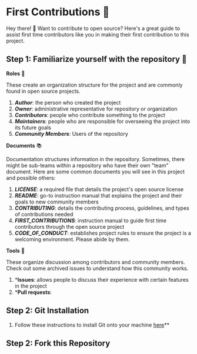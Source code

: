 # First Contributions 🎉

Hey there! 👋 Want to contribute to open source? Here's a great guide to assist first time contributors like you in making their first contribution to this project. 

## Step 1: Familiarize yourself with the repository 🧐
**Roles** 🔖 

These create an organization structure for the project and are commonly found in open source projects.
1. ***Author***: the person who created the project
2. ***Owner***: administrative representative for repository or organization
3. ***Contributors***: people who contribute something to the project
4. ***Maintainers***: people who are responsible for overseeing the project into its future goals
5. ***Community Members***: Users of the repository

**Documents** 📚

Documentation structures information in the repository. Sometimes, there might be sub-teams within a repository who have their own "team" document. Here are some common documents you will see in this project and possible others:
1. ***LICENSE***: a required file that details the project's open source license
2. ***README***: go-to instruction manual that explains the project and their goals to new community members
3. ***CONTRIBUTING***: details the contributing process, guidelines, and types of contributions needed
4. ***FIRST_CONTRIBUTIONS***: instruction manual to guide first time contributors through the open source project
5. ***CODE_OF_CONDUCT***: establishes project rules to ensure the project is a welcoming environment. Please abide by them.

**Tools** 🧰

These organize discussion among contributors and community members. Check out some archived issues to understand how this community works.
1. ***Issues**: allows people to discuss their experience with certain features in the project
2. ***Pull requests**: 

## Step 2: Git Installation
1. Follow these instructions to install Git onto your machine [here](https://help.github.com/articles/set-up-git/)**

## Step 2: Fork this Repository
